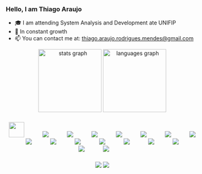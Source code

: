 
### Hello, I am Thiago Araujo
  
- 🎓 I am attending System Analysis and Development ate UNIFIP
- 🌱 In constant growth
- 📫 You can contact me at: thiago.araujo.rodrigues.mendes@gmail.com<br>
  
<div align="center">
  <img src="https://github-readme-stats.vercel.app/api?username=thiago-arauj&hide_title=false&hide_rank=false&show_icons=true&include_all_commits=true&count_private=true&disable_animations=false&theme=dark&locale=en&hide_border=true" height="165em" alt="stats graph"  />
    <img src="https://github-readme-stats.vercel.app/api/top-langs?username=thiago-arauj&locale=en&hide_title=false&layout=compact&card_width=320&langs_count=7&theme=dark&hide_border=true" height="165em" alt="languages graph"  />
</div>
  
###
  
<div align="center">
  <img src="https://devicon-website.vercel.app/api/django/plain.svg" width="40"></img>
  <img width="40" />
  <img src="https://devicon-website.vercel.app/api/arduino/original-wordmark.svg"></img>
  <img width="40" />
  <img src="https://devicon-website.vercel.app/api/docker/plain-wordmark.svg"></img>
  <img width="40" />
  <img src="https://devicon-website.vercel.app/api/fastapi/original-wordmark.svg"></img>
  <img width="40" />
  <img src="https://devicon-website.vercel.app/api/flask/original-wordmark.svg"></img>
  <img width="40" />
  <img src="https://devicon-website.vercel.app/api/java/original-wordmark.svg"></img>
  <img width="40" />
  <img src="https://devicon-website.vercel.app/api/mysql/original-wordmark.svg"></img>
  <img width="40" />
  <img src="https://devicon-website.vercel.app/api/postgresql/plain-wordmark.svg"></img>
  <img width="40" />
  <img src="https://devicon-website.vercel.app/api/pandas/original-wordmark.svg"></img>
  <img width="40" />
  <img src="https://devicon-website.vercel.app/api/python/original-wordmark.svg"></img>
  <img width="40" />
  <img src="https://devicon-website.vercel.app/api/typescript/original.svg"></img>
  <img width="40" />
  <img src="https://devicon-website.vercel.app/api/react/original-wordmark.svg"></img>
  <img width="40" />
  <img src="https://devicon-website.vercel.app/api/html5/original-wordmark.svg"></img>
  <img width="40" />
  <img src="https://devicon-website.vercel.app/api/css3/original-wordmark.svg"></img>
  <img width="40" />
  <img src="https://devicon-website.vercel.app/api/javascript/original.svg"></img>
  <img width="40" />
  <img src="https://devicon-website.vercel.app/api/git/original.svg"></img>
  <img width="40" />
  <img src="https://devicon-website.vercel.app/api/github/original.svg"></img>
  <img width="40" />
  
</div>
  
###
  
<div align='center'> 
  <a href = "mailto:thiago.araujo.rodrigues.mendes@gmail.com"><img src="https://img.shields.io/badge/-Gmail-%23333?style=for-the-badge&logo=gmail&logoColor=white" target="_blank"></a>
  <a href="www.linkedin.com/in/thiago-rodrigues-88b59029b" target="_blank"><img src="https://img.shields.io/badge/-LinkedIn-%230077B5?style=for-the-badge&logo=linkedin&logoColor=white" target="_blank"></a> 
   
</div>

